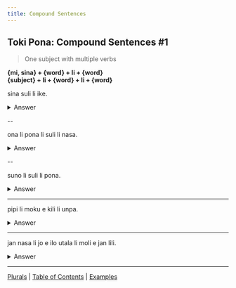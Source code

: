 ```yaml
---
title: Compound Sentences
---
```


## Toki Pona: Compound Sentences #1

> One subject with multiple verbs

**{mi, sina} + {word} + li + {word}**  
**{subject} + li + {word} + li + {word}**

sina suli li ike.
<details>
<summary>Answer</summary>
You are big and bad.
</details>

--

ona li pona li suli li nasa.
<details>
<summary>Answer</summary>
He is good big and crazy.
</details>

--

suno li suli li pona.
<details>
<summary>Answer</summary>
The sun is big and good.
</details>

---

pipi li moku e kili li unpa.
<details>
<summary>Answer</summary>
The insect eats fruit and has sex.
</details>

---

jan nasa li jo e ilo utala li moli e jan lili.
<details>
<summary>Answer</summary>
The crazy person has a gun and killed the child.
</details>

---

[Plurals](12Plurals.md) | [Table of Contents](toc.md) | [Examples](14Examples.md)